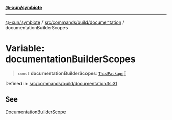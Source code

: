 [**@-xun/symbiote**](../../../../../README.md)

***

[@-xun/symbiote](../../../../../README.md) / [src/commands/build/documentation](../README.md) / documentationBuilderScopes

# Variable: documentationBuilderScopes

> `const` **documentationBuilderScopes**: [`ThisPackage`](../../../../configure/enumerations/ThisPackageGlobalScope.md#thispackage)[]

Defined in: [src/commands/build/documentation.ts:31](https://github.com/Xunnamius/symbiote/blob/2e287e33709b516a0ca83d4aca24e98dc1018688/src/commands/build/documentation.ts#L31)

## See

[DocumentationBuilderScope](../../../../configure/enumerations/ThisPackageGlobalScope.md)
